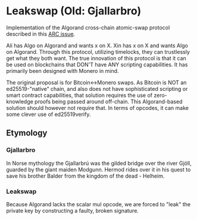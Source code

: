 # Leakswap (Old: Gjallarbro)
Implementation of the Algorand cross-chain atomic-swap protocol described in this [ARC issue](https://github.com/algorandfoundation/ARCs/issues/92).

Ali has Algo on Algorand and wants x on X. Xin has x on X and wants Algo on Algorand. Through this protocol, utilizing timelocks, they can trustlessly get what they both want. The true innovation of this protocol is that it can be used on blockchains that DON'T have ANY scripting capabilities. It has primarily been designed with Monero in mind.

The original proposal is for Bitcoin<->Monero swaps. As Bitcoin is NOT an ed25519-"native" chain, and also does not have sophisticated scripting or smart contract capabilities, that solution requires the use of zero-knowledge proofs being passed around off-chain. This Algorand-based solution should however not require that. In terms of opcodes, it can make some clever use of ed25519verify.

## Etymology

### Gjallarbro
In Norse mythology the Gjallarbrú was the gilded bridge over the river Gjöll, guarded by the giant maiden Modgunn. Hermod rides over it in his quest to save his brother Balder from the kingdom of the dead - Helheim.

### Leakswap
Because Algorand lacks the scalar mul opcode, we are forced to "leak" the private key by constructing a faulty, broken signature.